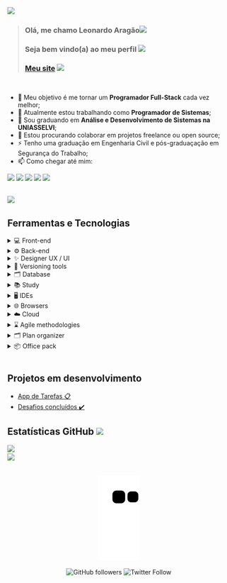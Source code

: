 ![](https://komarev.com/ghpvc/?username=lewoaragao&color=blueviolet&style=flat-square)

> ### Olá, me chamo Leonardo Aragão<img src="https://c.tenor.com/WXJXOkgr5FoAAAAi/smiley-emoji.gif" width=40> <br>
> ### Seja bem vindo(a) ao meu perfil <img src="https://c.tenor.com/Wx9IEmZZXSoAAAAi/hi.gif" width=40>
> ### <a href="https://www.lewoaragao.com.br">Meu site</a> <img src="https://c.tenor.com/1yDkJOVClPwAAAAi/backhand-index-pointing-left-joypixels.gif" width=40>


<br>

- 🎯 Meu objetivo é me tornar um **Programador Full-Stack** cada vez melhor;
- 🔭 Atualmente estou trabalhando como **Programador de Sistemas**;
- 🌱 Sou graduando em **Análise e Desenvolvimento de Sistemas na UNIASSELVI**;
- 👯 Estou procurando colaborar em projetos freelance ou open source;
- ⚡ Tenho uma graduação em Engenharia Civil e pós-graduaçação em Segurança do Trabalho;
- 📫 Como chegar até mim: 

<div>
<a href="https://github.com/lewoaragao" target="_blank"><img src="https://img.shields.io/badge/Github-000?style=for-the-badge&logo=github&logoColor=white"></a>
<a href="https://instagram.com/lewoaragao"><img src="https://img.shields.io/badge/-Instagram-%23E4405F?style=for-the-badge&logo=instagram&logoColor=white"></a>
<a href="https://www.linkedin.com/in/lewoaragao"><img src="https://img.shields.io/badge/-LinkedIn-%230077B5?style=for-the-badge&logo=linkedin&logoColor=white"></a>
<a href="https://wa.me/5585997972854"><img src="https://img.shields.io/badge/-WhatsApp-25D366?style=for-the-badge&logo=whatsapp&logoColor=white"></a>  
<a href="https://www.twitter.com/lewoaragao1"><img src="https://img.shields.io/badge/Twitter-1ca0f1?style=for-the-badge&logo=twitter&logoColor=white"></a> 
</div> 
<br>

<div>

![](https://blog.vindi.com.br/wp-content/uploads/2018/02/qual-futuro-do-pagamento.gif)

</div>


## Ferramentas e Tecnologias
<div>
  
<details>
<summary>💻 Front-end</summary>
<br>
<img src="https://img.shields.io/badge/Thymeleaf-%23005C0F.svg?style=for-the-badge&logo=Thymeleaf&logoColor=white">
<img src="https://img.shields.io/badge/HTML%205-E34F26?style=for-the-badge&logo=html5&logoColor=white">
<img src="https://img.shields.io/badge/CSS%203-1572B6?style=for-the-badge&logo=css3&logoColor=white">
<img src="https://img.shields.io/badge/Vue.js-35495E?style=for-the-badge&logo=vuedotjs&logoColor=4FC08D">
<img src="https://img.shields.io/badge/React-20232A?style=for-the-badge&logo=react&logoColor=61DAFB">
<img src="https://img.shields.io/badge/JavaScript-F7DF1E?style=for-the-badge&logo=javascript&logoColor=black">
<img src="https://img.shields.io/badge/Bootstrap-7952B3?style=for-the-badge&logo=bootstrap&logoColor=white">
<img src="https://img.shields.io/badge/jQuery-0769AD?style=for-the-badge&logo=jquery&logoColor=white">
<img src="https://img.shields.io/badge/Java-ED8B00?style=for-the-badge&logo=java&logoColor=white">
</details>
  
<details>
<summary>⚙️ Back-end</summary>
<br>
<img src="https://img.shields.io/badge/spring-%236DB33F.svg?style=for-the-badge&logo=spring&logoColor=white">
<img src="https://img.shields.io/badge/Node.js-339933?style=for-the-badge&logo=node.js&logoColor=white">
<img src="https://img.shields.io/badge/npm-CB3837?style=for-the-badge&logo=npm&logoColor=white">
<img src="https://img.shields.io/badge/Firebase-ffca28?style=for-the-badge&logo=firebase&logoColor=black">
<img src="https://img.shields.io/badge/Xampp-F37623?style=for-the-badge&logo=xampp&logoColor=white">
<img src="https://img.shields.io/badge/Java-ED8B00?style=for-the-badge&logo=java&logoColor=white">
<img src="https://img.shields.io/badge/Hibernate-59666C?style=for-the-badge&logo=Hibernate&logoColor=white">
</details>
  
<details>
<summary>✨ Designer UX / UI</summary>
<br>
<img src="https://img.shields.io/badge/Figma-F24E1E?style=for-the-badge&logo=figma&logoColor=white">
<img src="https://img.shields.io/badge/Adobe%20Photoshop-31A8FF?style=for-the-badge&logo=Adobe%20Photoshop&logoColor=black">
<img src="https://img.shields.io/badge/Canva-%2300C4CC.svg?&style=for-the-badge&logo=Canva&logoColor=white">
</details>
  
<details>
<summary>🔑 Versioning tools</summary>
<br> 
<img src="https://img.shields.io/badge/Git-F05032?style=for-the-badge&logo=git&logoColor=white">
<img src="https://img.shields.io/badge/GitHub-181717?style=for-the-badge&logo=github&logoColor=white">
<img src="https://img.shields.io/badge/GitLab-330F63?style=for-the-badge&logo=gitlab&logoColor=white">
</details>
  
<details>
<summary>🗂 Database</summary>
<br> 
<img src="https://img.shields.io/badge/MySQL-005C84?style=for-the-badge&logo=mysql&logoColor=white">
<img src="https://img.shields.io/badge/Microsoft_SQL_Server-CC2927?style=for-the-badge&logo=microsoft-sql-server&logoColor=white">
<img src="https://img.shields.io/badge/PostgreSQL-316192?style=for-the-badge&logo=postgresql&logoColor=white">
<img src="https://img.shields.io/badge/sqlite-%2307405e.svg?style=for-the-badge&logo=sqlite&logoColor=white">
</details>

<details>
<summary>📚 Study</summary>
<br> 
<img src="https://img.shields.io/badge/-Stackoverflow-FE7A16?style=for-the-badge&logo=stack-overflow&logoColor=white">
<img src="https://img.shields.io/badge/Duolingo-58CC02?style=for-the-badge&logo=Duolingo&logoColor=white">
<img src="https://img.shields.io/badge/Udemy-EC5252?style=for-the-badge&logo=Udemy&logoColor=white">
<img src="https://img.shields.io/badge/YouTube-FF0000?style=for-the-badge&logo=youtube&logoColor=white">  
<img src="https://img.shields.io/badge/freecodecamp-27273D?style=for-the-badge&logo=freecodecamp&logoColor=white">  
<img src="https://img.shields.io/badge/MDN_Web_Docs-black?style=for-the-badge&logo=mdnwebdocs&logoColor=white">  
</details>
  
<details>
<summary>🖥️ IDEs</summary>
<br> 
<img src="https://img.shields.io/badge/Visual_Studio_Code-0078D4?style=for-the-badge&logo=visual%20studio%20code&logoColor=white">
<img src="https://img.shields.io/badge/Eclipse-2C2255?style=for-the-badge&logo=eclipse&logoColor=white">
<img src="https://img.shields.io/badge/apache%20netbeans-1B6AC6?style=for-the-badge&logo=apache%20netbeans%20IDE&logoColor=white">
<img src="https://img.shields.io/badge/Codepen-000000?style=for-the-badge&logo=codepen&logoColor=white">
</details> 
  
<details>
<summary>🌐 Browsers</summary>
<br> 
<img src="https://img.shields.io/badge/Google_chrome-4285F4?style=for-the-badge&logo=Google-chrome&logoColor=white">
<img src="https://img.shields.io/badge/Firefox_Browser-FF7139?style=for-the-badge&logo=Firefox-Browser&logoColor=white">
<img src="https://img.shields.io/badge/Microsoft_Edge-0078D7?style=for-the-badge&logo=Microsoft-edge&logoColor=white">
</details> 
  
 <details>
<summary>☁️ Cloud</summary>
<br> 
<img src="https://img.shields.io/badge/Netlify-00C7B7?style=for-the-badge&logo=netlify&logoColor=white">
<img src="https://img.shields.io/badge/Heroku-430098?style=for-the-badge&logo=heroku&logoColor=white">
<img src="https://img.shields.io/badge/Vercel-000000?style=for-the-badge&logo=vercel&logoColor=white">
</details> 
  
<details>
<summary>⌛ Agile methodologies</summary>
<br> 
<img src="https://img.shields.io/badge/-Kanban-blue?style=for-the-badge">
<img src="https://img.shields.io/badge/-Scrum-orange?style=for-the-badge">
</details> 

<details>
<summary>🗂 Plan organizer</summary>
<br> 
<img src="https://img.shields.io/badge/Trello-0052CC?style=for-the-badge&logo=trello&logoColor=white">
<img src="https://img.shields.io/badge/-Mantis-green?style=for-the-badge">
</details> 
  
<details>
<summary>📦 Office pack</summary>
<br> 
<img src="https://img.shields.io/badge/Microsoft_Office-D83B01?style=for-the-badge&logo=microsoft-office&logoColor=white">
<img src="https://img.shields.io/badge/Microsoft_Excel-217346?style=for-the-badge&logo=microsoft-excel&logoColor=white">
<img src="https://img.shields.io/badge/Microsoft_Word-2B579A?style=for-the-badge&logo=microsoft-word&logoColor=white">
<img src="https://img.shields.io/badge/Microsoft_PowerPoint-B7472A?style=for-the-badge&logo=microsoft-powerpoint&logoColor=white">
<img src="https://img.shields.io/badge/LibreOffice-18A303?style=for-the-badge&logo=LibreOffice&logoColor=white">
</details>

<br>

## Projetos em desenvolvimento
- [App de Tarefas 📋](https://lewoaragao.github.io/APP-DE-TAREFAS/)
- [Desafios concluídos ✔️](https://desafios-front-end-mentor.netlify.app/)

## Estatísticas GitHub <img src="https://github.githubassets.com/images/mona-loading-dark.gif" width=40>

<div>
  
<a href="https://github.com/lewoaragao">
<img src="https://github-readme-stats.vercel.app/api/top-langs/?username=lewoaragao&layout=compact&langs_count=7&theme=omni" height="180em"/>
<br>
<img src="https://github-readme-stats.vercel.app/api?username=lewoaragao&show_icons=true&theme=omni&include_all_commits=true&count_private=true" height="180em"/>
</div>
</a>
  
<br>
  
<div align="center">
  
![snake gif](https://github.com/Lewoaragao/Lewoaragao/blob/output/github-contribution-grid-snake.svg)
  
</div>


<div align="center">

  ![GitHub followers](https://img.shields.io/github/followers/lewoaragao?style=social)
  ![Twitter Follow](https://img.shields.io/twitter/follow/lewoaragao1?style=social)
  
</div>

